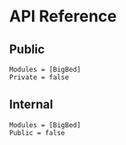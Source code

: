 # API Reference

## Public
```@autodocs
Modules = [BigBed]
Private = false
```

## Internal
```@autodocs
Modules = [BigBed]
Public = false
```
